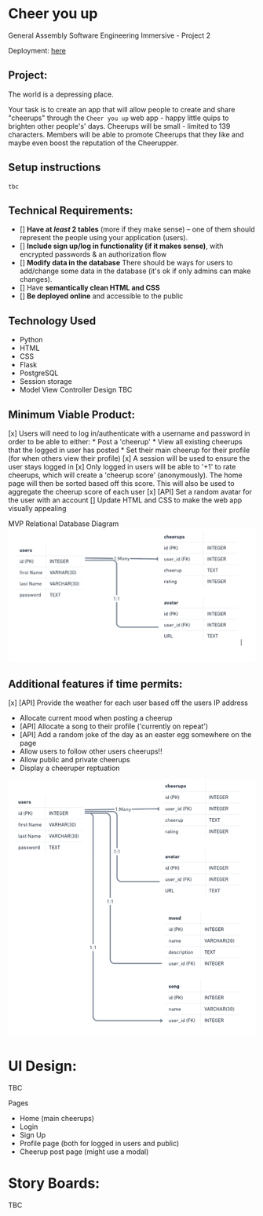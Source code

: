 # Cheer you up

General Assembly Software Engineering Immersive - Project 2

Deployment: [here](https://secret-wildwood-49670.herokuapp.com/)

## Project: 

The world is a depressing place.

Your task is to create an app that will allow people to create and share "cheerups" through the `Cheer you up` web app - happy little quips to brighten other people's' days. Cheerups will be small - limited to 139 characters. Members will be able to promote Cheerups that they like and maybe even boost the reputation of the Cheerupper.

## Setup instructions
```
tbc
```


## Technical Requirements:
- [] **Have at *least* 2 tables** (more if they make sense) – one of them should represent the people using your application (users).
- [] **Include sign up/log in functionality (if it makes sense)**, with encrypted passwords & an authorization flow
- [] **Modify data in the database** There should be ways for users to add/change some data in the database (it's ok if only admins can make changes).
- [] Have **semantically clean HTML and CSS**
- [] **Be deployed online** and accessible to the public

## Technology Used
* Python
* HTML
* CSS
* Flask
* PostgreSQL
* Session storage
* Model View Controller Design
TBC

## Minimum Viable Product:
[x] Users will need to log in/authenticate with a username and password in order to be able to either:
    * Post a 'cheerup'
    * View all existing cheerups that the logged in user has posted
    * Set their main cheerup for their profile (for when others view their profile)
[x] A session will be used to ensure the user stays logged in
[x] Only logged in users will be able to '+1' to rate cheerups, which will create a 'cheerup score' (anonymously). The home page will then be sorted based off this score. This will also be used to aggregate the cheerup score of each user
[x] [API] Set a random avatar for the user with an account
[] Update HTML and CSS to make the web app visually appealing

MVP Relational Database Diagram
![MVP Relational Diagram](/static/images/readme/mvp.png)


## Additional features if time permits:
[x] [API] Provide the weather for each user based off the users IP address
* Allocate current mood when posting a cheerup
* [API] Allocate a song to their profile ('currently on repeat')
* [API] Add a random joke of the day as an easter egg somewhere on the page 
* Allow users to follow other users cheerups!!
* Allow public and private cheerups
* Display a cheeruper reptuation

![Additional Features Relational Diagram](/static/images/readme/additional-features-db-diagram.png)


# UI Design:
TBC

Pages 
* Home (main cheerups)
* Login 
* Sign Up
* Profile page (both for logged in users and public)
* Cheerup post page (might use a modal)

# Story Boards:
TBC